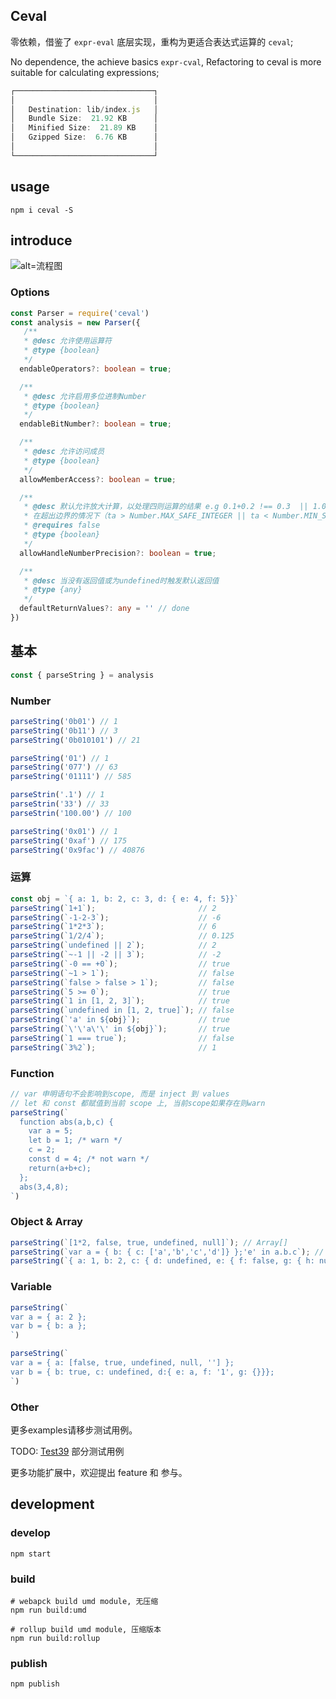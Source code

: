 ## Ceval

零依赖，借鉴了 `expr-eval` 底层实现，重构为更适合表达式运算的 `ceval`; 

No dependence, the achieve basics `expr-cval`, Refactoring to ceval is more suitable for calculating expressions; 


``` ts
┌───────────────────────────────┐
│                               │
│   Destination: lib/index.js   │
│   Bundle Size:  21.92 KB      │
│   Minified Size:  21.89 KB    │
│   Gzipped Size:  6.76 KB      │
│                               │
└───────────────────────────────┘
```

## usage

``` shell
npm i ceval -S
```

## introduce

![alt=流程图](https://user-images.githubusercontent.com/28922129/83138027-c5541680-a11c-11ea-9ef4-aa2ddfa3884b.png)

### Options
``` ts
const Parser = require('ceval')
const analysis = new Parser({
   /**
   * @desc 允许使用运算符
   * @type {boolean}
   */
  endableOperators?: boolean = true;

  /**
   * @desc 允许启用多位进制Number
   * @type {boolean}
   */
  endableBitNumber?: boolean = true;

  /**
   * @desc 允许访问成员
   * @type {boolean}
   */
  allowMemberAccess?: boolean = true;

  /**
   * @desc 默认允许放大计算，以处理四则运算的结果 e.g 0.1+0.2 !== 0.3  || 1.0-0.9 !== 0.1
   * 在超出边界的情况下（ta > Number.MAX_SAFE_INTEGER || ta < Number.MIN_SAFE_INTEGER）会不做处理，还原四则运算
   * @requires false 
   * @type {boolean}
   */
  allowHandleNumberPrecision?: boolean = true;

  /**
   * @desc 当没有返回值或为undefined时触发默认返回值
   * @type {any}
   */
  defaultReturnValues?: any = '' // done
})

```
## 基本

``` ts
const { parseString } = analysis
```

### Number
``` ts
parseString('0b01') // 1
parseString('0b11') // 3
parseString('0b010101') // 21

parseString('01') // 1
parseString('077') // 63
parseString('01111') // 585

parseStrin('.1') // 1
parseStrin('33') // 33
parseStrin('100.00') // 100

parseString('0x01') // 1
parseString('0xaf') // 175
parseString('0x9fac') // 40876
```

### 运算
``` ts
const obj = `{ a: 1, b: 2, c: 3, d: { e: 4, f: 5}}`
parseString(`1+1`);                       // 2
parseString(`-1-2-3`);                    // -6
parseString(`1*2*3`);                     // 6
parseString(`1/2/4`);                     // 0.125
parseString(`undefined || 2`);            // 2
parseString(`~-1 || -2 || 3`);            // -2
parseString(`-0 == +0`);                  // true
parseString(`~1 > 1`);                    // false
parseString(`false > false > 1`);         // false
parseString(`5 >= 0`);                    // true
parseString(`1 in [1, 2, 3]`);            // true
parseString(`undefined in [1, 2, true]`); // false
parseString(`'a' in ${obj}`);             // true
parseString(`\'\'a\'\' in ${obj}`);       // true
parseString(`1 === true`);                // false
parseString(`3%2`);                       // 1
```

### Function
``` ts
// var 申明语句不会影响到scope, 而是 inject 到 values 
// let 和 const 都赋值到当前 scope 上, 当前scope如果存在则warn
parseString(`
  function abs(a,b,c) { 
    var a = 5;
    let b = 1; /* warn */
    c = 2;
    const d = 4; /* not warn */
    return(a+b+c);
  };
  abs(3,4,8);
`)
``` 

### Object & Array
``` ts
parseString(`[1*2, false, true, undefined, null]`); // Array[]
parseString(`var a = { b: { c: ['a','b','c','d']} };'e' in a.b.c`); // false
parseString(`{ a: 1, b: 2, c: { d: undefined, e: { f: false, g: { h: null }}}}`); // object
```

### Variable

``` ts
parseString(`
var a = { a: 2 };
var b = { b: a };
`)

parseString(`
var a = { a: [false, true, undefined, null, ''] };
var b = { b: true, c: undefined, d:{ e: a, f: '1', g: {}}};
`)
```

### Other

更多examples请移步测试用例。

TODO: [Test39](https://github.com/tc39/test262/tree/master/test/language/types) 部分测试用例

更多功能扩展中，欢迎提出 feature 和 参与。

## development

### develop
``` shell
npm start
```

### build
``` shell
# webapck build umd module, 无压缩
npm run build:umd

# rollup build umd module, 压缩版本
npm run build:rollup
```

### publish
```shell
npm publish
```

